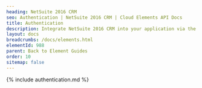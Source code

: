 ```yaml
---
heading: NetSuite 2016 CRM
seo: Authentication | NetSuite 2016 CRM | Cloud Elements API Docs
title: Authentication
description: Integrate NetSuite 2016 CRM into your application via the Cloud Elements APIs.
layout: docs
breadcrumbs: /docs/elements.html
elementId: 988
parent: Back to Element Guides
order: 10
sitemap: false
---
```


{% include authentication.md %}
